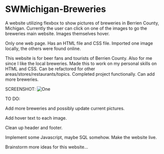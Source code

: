 # SWMichigan-Breweries
A website utilizing flexbox to show pictures of breweries in Berrien County, Michigan. Currently the user can click on one of the images to go the breweries main website. Images themselves hover.


Only one web page. Has an HTML file and CSS file. Imported one image locally, the others were found online.


This website is for beer fans and tourists of Berrien County. Also for me since I like the local breweries. Made this to work on my personal skills on HTML and CSS. Can be refactored for other areas/stores/restaurants/topics. Completed project functionally. Can add more breweries.


SCREENSHOT:
![One](https://raw.githubusercontent.com/amvitkus/sw-michigan-breweries/master/1.png)


TO DO:


Add more breweries and possibly update current pictures.


Add hover text to each image.


Clean up header and footer.


Implement some Javascript, maybe SQL somehow. Make the website live.


Brainstorm more ideas for this website...
